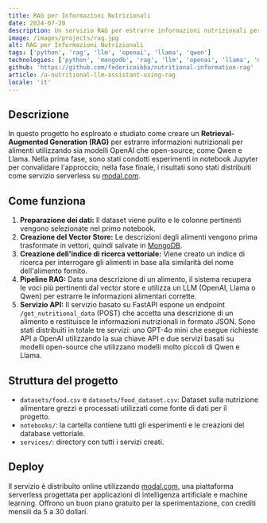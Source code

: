 ```yaml
---
title: RAG per Informazioni Nutrizionali
date: 2024-07-20
description: Un servizio RAG per estrarre informazioni nutrizionali per alimenti utilizzando sia modelli OpenAI che open-source.
image: /images/projects/rag.jpg
alt: RAG per Informazioni Nutrizionali
tags: ['python', 'rag', 'llm', 'openai', 'llama', 'qwen']
technologies: ['python', 'mongodb', 'rag', 'llm', 'openai', 'llama', 'qwen', 'fastapi', 'modal']
github: 'https://github.com/federicoibba/nutritional-information-rag'
article: /a-nutritional-llm-assistant-using-rag
locale: 'it'
---
```


## Descrizione

In questo progetto ho esplroato e studiato come creare un **Retrieval-Augmented Generation (RAG)** per estrarre informazioni nutrizionali per alimenti utilizzando sia modelli OpenAI che open-source, come Qwen e Llama. Nella prima fase, sono stati condotti esperimenti in notebook Jupyter per convalidare l'approccio; nella fase finale, i risultati sono stati distribuiti come servizio serverless su <a href="https://modal.com/" target="_blank">modal.com</a>.

## Come funziona

1.  **Preparazione dei dati:** Il dataset viene pulito e le colonne pertinenti vengono selezionate nel primo notebook.
2.  **Creazione del Vector Store:** Le descrizioni degli alimenti vengono prima trasformate in vettori, quindi salvate in <a href="https://www.mongodb.com/" target="_blank">MongoDB</a>.
3.  **Creazione dell'indice di ricerca vettoriale:** Viene creato un indice di ricerca per interrogare gli alimenti in base alla similarità del nome dell'alimento fornito.
4.  **Pipeline RAG:** Data una descrizione di un alimento, il sistema recupera le voci più pertinenti dal vector store e utilizza un LLM (OpenAI, Llama o Qwen) per estrarre le informazioni alimentari corrette.
5.  **Servizio API:** Il servizio basato su FastAPI espone un endpoint `/get_nutritional_data` (POST) che accetta una descrizione di un alimento e restituisce le informazioni nutrizionali in formato JSON. Sono stati distribuiti in totale tre servizi: uno GPT-4o mini che esegue richieste API a OpenAI utilizzando la sua chiave API e due servizi basati su modelli open-source che utilizzano modelli molto piccoli di Qwen e Llama.


## Struttura del progetto

*   `datasets/food.csv` e `datasets/food_dataset.csv`: Dataset sulla nutrizione alimentare grezzi e processati utilizzati come fonte di dati per il progetto.
*   `notebooks/`: la cartella contiene tutti gli esperimenti e le creazioni del database vettoriale.
*   `services/`: directory con tutti i servizi creati.

## Deploy

Il servizio è distribuito online utilizzando <a href="https://modal.com/" target="_blank">modal.com</a>, una piattaforma serverless progettata per applicazioni di intelligenza artificiale e machine learning. Offrono un buon piano gratuito per la sperimentazione, con crediti mensili da 5 a 30 dollari.
